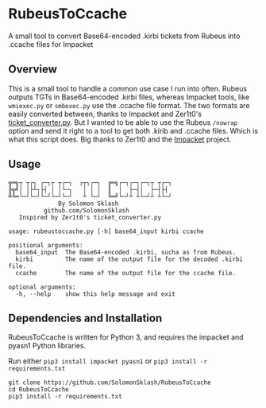 # RubeusToCcache
A small tool to convert Base64-encoded .kirbi tickets from Rubeus into .ccache files for Impacket

## Overview

This is a small tool to handle a common use case I run into often. Rubeus outputs TGTs in Base64-encoded .kirbi files,
whereas Impacket tools, like `wmiexec.py` or `smbexec.py` use the .ccache file format. The two formats are easily
converted between, thanks to Impacket and Zer1t0's [ticket_converter.py](https://github.com/Zer1t0/ticket_converter).
But I wanted to be able to use the Rubeus `/nowrap` option and send it right to a tool to get both .kirib and .ccache
files. Which is what this script does. Big thanks to Zer1t0 and the [Impacket](https://www.secureauth.com/labs/open-source-tools/impacket) project.

## Usage

```
╦═╗┬ ┬┌┐ ┌─┐┬ ┬┌─┐  ┌┬┐┌─┐  ╔═╗┌─┐┌─┐┌─┐┬ ┬┌─┐
╠╦╝│ │├┴┐├┤ │ │└─┐   │ │ │  ║  │  ├─┤│  ├─┤├┤
╩╚═└─┘└─┘└─┘└─┘└─┘   ┴ └─┘  ╚═╝└─┘┴ ┴└─┘┴ ┴└─┘
              By Solomon Sklash
          github.com/SolomonSklash
   Inspired by Zer1t0's ticket_converter.py

usage: rubeustoccache.py [-h] base64_input kirbi ccache

positional arguments:
  base64_input  The Base64-encoded .kirbi, sucha as from Rubeus.
  kirbi         The name of the output file for the decoded .kirbi file.
  ccache        The name of the output file for the ccache file.

optional arguments:
  -h, --help    show this help message and exit
```

## Dependencies and Installation

RubeusToCcache is written for Python 3, and requires the impacket and pyasn1 Python libraries.

Run either `pip3 install impacket pyasn1` or `pip3 install -r requirements.txt`

```
git clone https://github.com/SolomonSklash/RubeusToCcache
cd RubeusToCcache
pip3 install -r requirements.txt
```
